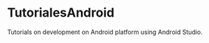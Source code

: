 TutorialesAndroid
=================

Tutorials on development on Android platform using Android Studio.

